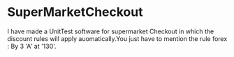 # SuperMarketCheckout
I have made a UnitTest software for supermarket Checkout in which the discount rules will apply auomatically.You just have to mention the rule forex : By 3 'A' at '130'.
